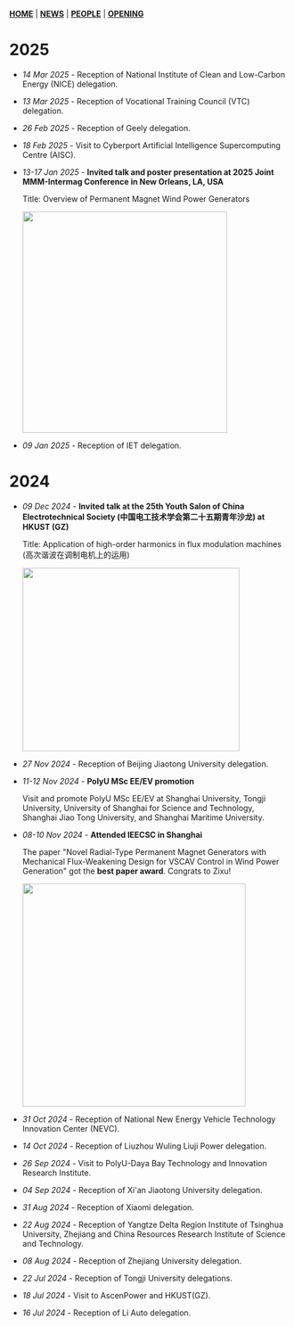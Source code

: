 [**HOME**](https://jiangmy97.github.io) |
[**NEWS**](https://jiangmy97.github.io/news/news) |
[**PEOPLE**](https://jiangmy97.github.io/team/list) |
[**OPENING**](https://jiangmy97.github.io/opening)

# 2025

- *14 Mar 2025* - Reception of National Institute of Clean and Low-Carbon Energy (NICE) delegation.
- *13 Mar 2025* - Reception of Vocational Training Council (VTC) delegation.
- *26 Feb 2025* - Reception of Geely delegation.
- *18 Feb 2025* - Visit to Cyberport Artificial Intelligence Supercomputing Centre (AISC).
- *13-17 Jan 2025* - **Invited talk and poster presentation at 2025 Joint MMM-Intermag Conference in New Orleans, LA, USA**

  Title: Overview of Permanent Magnet Wind Power Generators
  
  <img src="/news/fig/Intermag2025.png" width="367mm" height="397mm">
- *09 Jan 2025* - Reception of IET delegation.
  
# 2024
- *09 Dec 2024* - **Invited talk at the 25th Youth Salon of China Electrotechnical Society (中国电工技术学会第二十五期青年沙龙) at HKUST (GZ)**

  Title: Application of high-order harmonics in flux modulation machines (高次谐波在调制电机上的运用)
  
  <img src="/news/fig/ces.png" width="389mm" height="329mm">
- *27 Nov 2024* - Reception of Beijing Jiaotong University delegation.

- *11-12 Nov 2024* - **PolyU MSc EE/EV promotion**

  Visit and promote PolyU MSc EE/EV at Shanghai University, Tongji University, University of Shanghai for Science and Technology, Shanghai Jiao Tong University, and Shanghai Maritime University.
  
- *08-10 Nov 2024* - **Attended IEECSC in Shanghai**

  The paper "Novel Radial-Type Permanent Magnet Generators with Mechanical Flux-Weakening Design for VSCAV Control in Wind Power Generation" got the **best paper award**. Congrats to Zixu!
  
  <img src="/news/fig/ieecsc.png" width="400mm" height="400mm">

- *31 Oct 2024* - Reception of National New Energy Vehicle Technology Innovation Center (NEVC).
- *14 Oct 2024* - Reception of Liuzhou Wuling Liuji Power delegation.
- *26 Sep 2024* - Visit to PolyU-Daya Bay Technology and Innovation Research Institute.
- *04 Sep 2024* - Reception of Xi'an Jiaotong University delegation.
- *31 Aug 2024* - Reception of Xiaomi delegation.
- *22 Aug 2024* - Reception of Yangtze Delta Region Institute of Tsinghua University, Zhejiang and China Resources Research Institute of Science and Technology.
- *08 Aug 2024* - Reception of Zhejiang University delegation.
- *22 Jul 2024* - Reception of Tongji University delegations.
- *18 Jul 2024* - Visit to AscenPower and HKUST(GZ).
- *16 Jul 2024* - Reception of Li Auto delegation.
